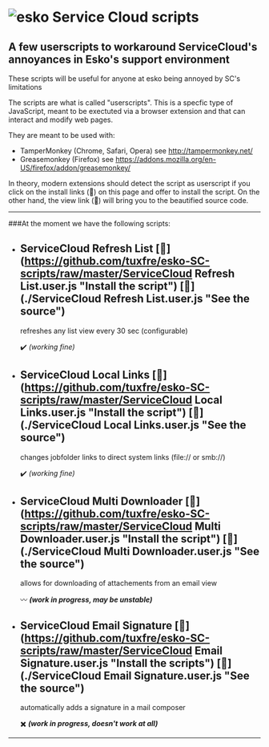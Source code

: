 ![esko](https://www.esko.com/design/esko/img/logo-esko-new.png "Esko") Service Cloud scripts
====== 
## A few userscripts  to workaround ServiceCloud's annoyances in Esko's support environment ##

These scripts will be useful for anyone at esko being annoyed by SC's limitations

The scripts are what is called "userscripts". This is a specfic type of JavaScript, meant to be exectuted via a browser extension and that can interact and modify web pages.

They are meant to be used with:
+ TamperMonkey (Chrome, Safari, Opera) see http://tampermonkey.net/
+ Greasemonkey (Firefox) see https://addons.mozilla.org/en-US/firefox/addon/greasemonkey/

In theory, modern extensions should detect the script as userscript if you click on the install links (:floppy_disk:) on this page and offer to install the script. On the other hand, the view link (:page_with_curl:) will bring you to the beautified source code.

***

###At the moment we have the following scripts:
+ ServiceCloud Refresh List [:floppy_disk:](https://github.com/tuxfre/esko-SC-scripts/raw/master/ServiceCloud Refresh List.user.js "Install the script") [:page_with_curl:](./ServiceCloud Refresh List.user.js "See the source")
  ------

  refreshes any list view every 30 sec (configurable)
  
  :heavy_check_mark: _(working fine)_

+ ServiceCloud Local Links [:floppy_disk:](https://github.com/tuxfre/esko-SC-scripts/raw/master/ServiceCloud Local Links.user.js "Install the script") [:page_with_curl:](./ServiceCloud Local Links.user.js "See the source")
  ------

  changes jobfolder links to direct system links (file:// or smb://)
  
  :heavy_check_mark: _(working fine)_

+ ServiceCloud Multi Downloader [:floppy_disk:](https://github.com/tuxfre/esko-SC-scripts/raw/master/ServiceCloud Multi Downloader.user.js "Install the script") [:page_with_curl:](./ServiceCloud Multi Downloader.user.js "See the source")
  ------

  allows for downloading of attachements from an email view
  
  :wavy_dash: _**(work in progress, may be unstable)**_

+ ServiceCloud Email Signature [:floppy_disk:](https://github.com/tuxfre/esko-SC-scripts/raw/master/ServiceCloud Email Signature.user.js "Install the scripts") [:page_with_curl:](./ServiceCloud Email Signature.user.js "See the source")
  ------

  automatically adds a signature in a mail composer
  
  :heavy_multiplication_x: _**(work in progress, doesn't work at all)**_

***
